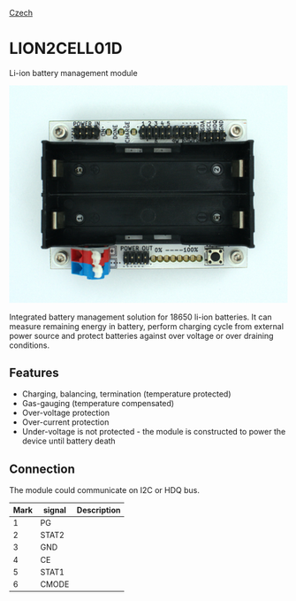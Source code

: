 
[Czech](./README.cs.md)
<!--- module --->
# LION2CELL01D
<!--- Emodule --->

<!--- subtitle --->Li-ion battery management module<!--- Esubtitle --->

![LION2CELL01D](/doc/img/LION2CELL01D_top_big.jpg)

<!--- description --->
Integrated battery management solution for 18650 li-ion batteries. It can measure remaining energy in battery, perform charging cycle from external power source and protect batteries against over voltage or over draining conditions.

## Features 

  * Charging, balancing, termination (temperature protected)
  * Gas-gauging (temperature compensated)
  * Over-voltage protection
  * Over-current protection
  * Under-voltage is not protected - the module is constructed to power the device until battery death 

## Connection

The module could communicate on I2C or HDQ bus.

| Mark | signal| Description |
|------|-----|---|
|1 | PG |	|
|2 | STAT2 | |
|3 | GND |	|
|4 | CE | |
|5 | STAT1 | |
|6 | CMODE | |

<!--- Edescription --->
